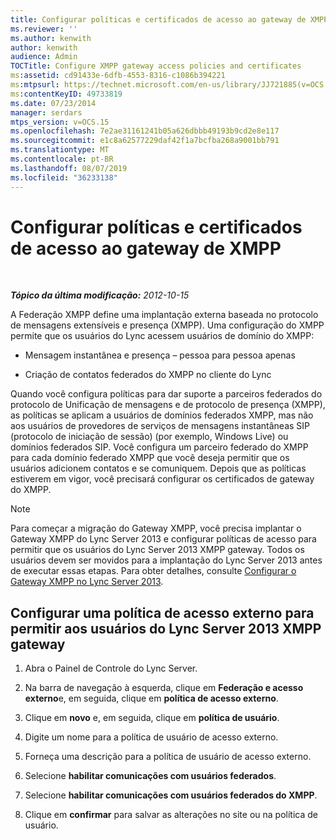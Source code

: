 ```yaml
---
title: Configurar políticas e certificados de acesso ao gateway de XMPP
ms.reviewer: ''
ms.author: kenwith
author: kenwith
audience: Admin
TOCTitle: Configure XMPP gateway access policies and certificates
ms:assetid: cd91433e-6dfb-4553-8316-c1086b394221
ms:mtpsurl: https://technet.microsoft.com/en-us/library/JJ721885(v=OCS.15)
ms:contentKeyID: 49733819
ms.date: 07/23/2014
manager: serdars
mtps_version: v=OCS.15
ms.openlocfilehash: 7e2ae31161241b05a626dbbb49193b9cd2e8e117
ms.sourcegitcommit: e1c8a62577229daf42f1a7bcfba268a9001bb791
ms.translationtype: MT
ms.contentlocale: pt-BR
ms.lasthandoff: 08/07/2019
ms.locfileid: "36233138"
---
```

<div data-xmlns="http://www.w3.org/1999/xhtml">

<div class="topic" data-xmlns="http://www.w3.org/1999/xhtml" data-msxsl="urn:schemas-microsoft-com:xslt" data-cs="http://msdn.microsoft.com/en-us/">

<div data-asp="http://msdn2.microsoft.com/asp">

# <a name="configure-xmpp-gateway-access-policies-and-certificates"></a>Configurar políticas e certificados de acesso ao gateway de XMPP

</div>

<div id="mainSection">

<div id="mainBody">

<span> </span>

_**Tópico da última modificação:** 2012-10-15_

A Federação XMPP define uma implantação externa baseada no protocolo de mensagens extensíveis e presença (XMPP). Uma configuração do XMPP permite que os usuários do Lync acessem usuários de domínio do XMPP:

  - Mensagem instantânea e presença – pessoa para pessoa apenas

  - Criação de contatos federados do XMPP no cliente do Lync

Quando você configura políticas para dar suporte a parceiros federados do protocolo de Unificação de mensagens e de protocolo de presença (XMPP), as políticas se aplicam a usuários de domínios federados XMPP, mas não aos usuários de provedores de serviços de mensagens instantâneas SIP (protocolo de iniciação de sessão) (por exemplo, Windows Live) ou domínios federados SIP. Você configura um parceiro federado do XMPP para cada domínio federado XMPP que você deseja permitir que os usuários adicionem contatos e se comuniquem. Depois que as políticas estiverem em vigor, você precisará configurar os certificados de gateway do XMPP.

<div>


> [!NOTE]  
> Para começar a migração do Gateway XMPP, você precisa implantar o Gateway XMPP do Lync Server 2013 e configurar políticas de acesso para permitir que os usuários do Lync Server 2013 XMPP gateway. Todos os usuários devem ser movidos para a implantação do Lync Server 2013 antes de executar essas etapas. Para obter detalhes, consulte <A href="configure-xmpp-gateway-on-lync-server-2013_1.md">Configurar o Gateway XMPP no Lync Server 2013</A>.



</div>

<div>

## <a name="configure-an-external-access-policy-to-enable-users-for-lync-server-2013-xmpp-gateway"></a>Configurar uma política de acesso externo para permitir aos usuários do Lync Server 2013 XMPP gateway

1.  Abra o Painel de Controle do Lync Server.

2.  Na barra de navegação à esquerda, clique em **Federação e acesso externo**e, em seguida, clique em **política de acesso externo**.

3.  Clique em **novo** e, em seguida, clique em **política de usuário**.

4.  Digite um nome para a política de usuário de acesso externo.

5.  Forneça uma descrição para a política de usuário de acesso externo.

6.  Selecione **habilitar comunicações com usuários federados**.

7.  Selecione **habilitar comunicações com usuários federados do XMPP**.

8.  Clique em **confirmar** para salvar as alterações no site ou na política de usuário.

</div>

</div>

<span> </span>

</div>

</div>

</div>


